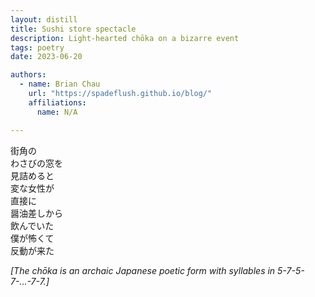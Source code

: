 ```yaml
---
layout: distill
title: Sushi store spectacle
description: Light-hearted chōka on a bizarre event
tags: poetry
date: 2023-06-20

authors:
  - name: Brian Chau
    url: "https://spadeflush.github.io/blog/"
    affiliations:
      name: N/A

---
```

街角の<br>
わさびの窓を<br>
見詰めると<br>
変な女性が<br>
直接に<br>
醤油差しから<br>
飲んでいた<br>
僕が怖くて<br>
反動が来た

*[The chōka is an archaic Japanese poetic form with syllables in 5-7-5-7-...-7-7.]*
